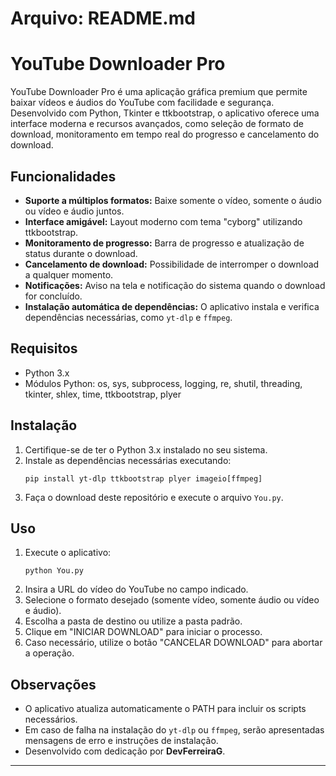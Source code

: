 # Arquivo: README.md

# YouTube Downloader Pro

YouTube Downloader Pro é uma aplicação gráfica premium que permite baixar vídeos e áudios do YouTube com facilidade e segurança. Desenvolvido com Python, Tkinter e ttkbootstrap, o aplicativo oferece uma interface moderna e recursos avançados, como seleção de formato de download, monitoramento em tempo real do progresso e cancelamento do download.

## Funcionalidades
- **Suporte a múltiplos formatos:** Baixe somente o vídeo, somente o áudio ou vídeo e áudio juntos.
- **Interface amigável:** Layout moderno com tema "cyborg" utilizando ttkbootstrap.
- **Monitoramento de progresso:** Barra de progresso e atualização de status durante o download.
- **Cancelamento de download:** Possibilidade de interromper o download a qualquer momento.
- **Notificações:** Aviso na tela e notificação do sistema quando o download for concluído.
- **Instalação automática de dependências:** O aplicativo instala e verifica dependências necessárias, como `yt-dlp` e `ffmpeg`.

## Requisitos
- Python 3.x
- Módulos Python: os, sys, subprocess, logging, re, shutil, threading, tkinter, shlex, time, ttkbootstrap, plyer

## Instalação
1. Certifique-se de ter o Python 3.x instalado no seu sistema.
2. Instale as dependências necessárias executando:
   ```
   pip install yt-dlp ttkbootstrap plyer imageio[ffmpeg]
   ```
3. Faça o download deste repositório e execute o arquivo `You.py`.

## Uso
1. Execute o aplicativo:
   ```
   python You.py
   ```
2. Insira a URL do vídeo do YouTube no campo indicado.
3. Selecione o formato desejado (somente vídeo, somente áudio ou vídeo e áudio).
4. Escolha a pasta de destino ou utilize a pasta padrão.
5. Clique em "INICIAR DOWNLOAD" para iniciar o processo.
6. Caso necessário, utilize o botão "CANCELAR DOWNLOAD" para abortar a operação.

## Observações
- O aplicativo atualiza automaticamente o PATH para incluir os scripts necessários.
- Em caso de falha na instalação do `yt-dlp` ou `ffmpeg`, serão apresentadas mensagens de erro e instruções de instalação.
- Desenvolvido com dedicação por **DevFerreiraG**.

---
